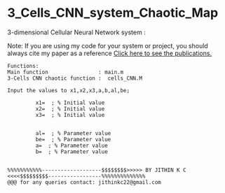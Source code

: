 # 3_Cells_CNN_system_Chaotic_Map

3-dimensional Cellular Neural Network system :

Note: If you are using my code for your system or project, you should always cite my paper as a reference
 <a href ="https://docs.google.com/document/d/1AbCxFoUhdOCppM8novgCdOv0F9mqYe7HlBU7yX7Svx0/edit?usp=sharing">Click here to see the publications.</a>


    Functions:
    Main function                : main.m
    3-Cells CNN chaotic function :  cells_CNN.M
  
    Input the values to x1,x2,x3,a,b,al,be;
         
             x1=  ; % Initial value
             x2=  ; % Initial value
             x3=  ; % Initial value
             
               
             al=  ; % Parameter value
             be=  ; % Parameter value
             a=  ; % Parameter value
             b=  ; % Parameter value
             
             
    %%%%%%%%%%%-------------------$$$$$$$$>>>>> BY JITHIN K C <<<<$$$$$$$$$-----------------%%%%%%%%%%%%%%
    @@@ for any queries contact: jithinkc22@gmail.com
